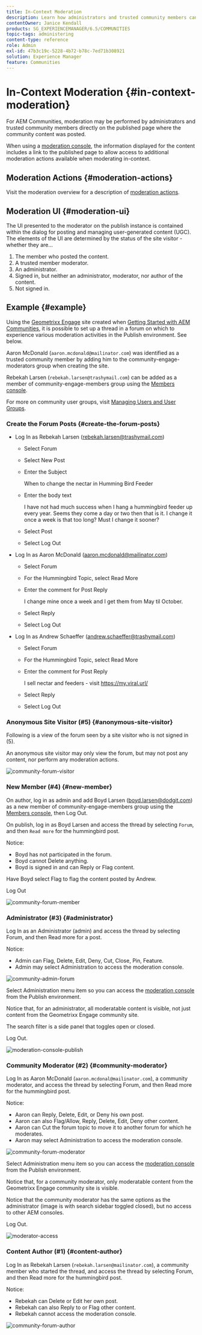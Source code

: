 ```yaml
---
title: In-Context Moderation
description: Learn how administrators and trusted community members can perform moderator actions in Adobe Experience Manager Communities.
contentOwner: Janice Kendall
products: SG_EXPERIENCEMANAGER/6.5/COMMUNITIES
topic-tags: administering
content-type: reference
role: Admin
exl-id: 47b3c19c-5228-4b72-b78c-7ed71b308921
solution: Experience Manager
feature: Communities
---
```

# In-Context Moderation {#in-context-moderation}

For AEM Communities, moderation may be performed by administrators and trusted community members directly on the published page where the community content was posted.

When using a [moderation console](moderation.md), the information displayed for the content includes a link to the published page to allow access to additional moderation actions available when moderating in-context.

## Moderation Actions {#moderation-actions}

Visit the moderation overview for a description of [moderation actions](moderate-ugc.md#moderation-actions).

## Moderation UI {#moderation-ui}

The UI presented to the moderator on the publish instance is contained within the dialog for posting and managing user-generated content (UGC). The elements of the UI are determined by the status of the site visitor - whether they are...

1. The member who posted the content.
1. A trusted member moderator.
1. An administrator.
1. Signed in, but neither an administrator, moderator, nor author of the content.
1. Not signed in.

## Example {#example}

Using the [Geometrixx Engage](http://localhost:4503/content/sites/engage/en.html) site created when [Getting Started with AEM Communities](getting-started.md), it is possible to set up a thread in a forum on which to experience various moderation activities in the Publish environment. See below.

Aaron McDonald (`aaron.mcdonald@mailinator.com`) was identified as a trusted community member by adding him to the community-engage-moderators group when creating the site.

Rebekah Larsen (`rebekah.larsen@trashymail.com`) can be added as a member of community-engage-members group using the [Members console](members.md).

For more on community user groups, visit [Managing Users and User Groups](users.md).

### Create the Forum Posts {#create-the-forum-posts}

* Log In as Rebekah Larsen (rebekah.larsen@trashymail.com)

  * Select Forum
  * Select New Post
  * Enter the Subject

    When to change the nectar in Humming Bird Feeder

  * Enter the body text

    I have not had much success when I hang a hummingbird feeder up every year. Seems they come a day or two then that is it. I change it once a week is that too long? Must I change it sooner?

  * Select Post
  * Select Log Out

* Log In as Aaron McDonald (aaron.mcdonald@mailinator.com)

  * Select Forum
  * For the Hummingbird Topic, select Read More
  * Enter the comment for Post Reply

    I change mine once a week and I get them from May til October.

  * Select Reply
  * Select Log Out

* Log In as Andrew Schaeffer (andrew.schaeffer@trashymail.com)

  * Select Forum
  * For the Hummingbird Topic, select Read More
  * Enter the comment for Post Reply

    I sell nectar and feeders - visit https://my.viral.url/

  * Select Reply
  * Select Log Out

### Anonymous Site Visitor (#5) {#anonymous-site-visitor}

Following is a view of the forum seen by a site visitor who is not signed in (5).

An anonymous site visitor may only view the forum, but may not post any content, nor perform any moderation actions.

![community-forum-visitor](assets/community-forum-visitor.png)

### New Member (#4) {#new-member}

On author, log in as admin and add Boyd Larsen (boyd.larsen@dodgit.com) as a new member of community-engage-members group using the [Members console](members.md), then Log Out.

On publish, log in as Boyd Larsen and access the thread by selecting `Forum`, and then `Read more` for the hummingbird post.

Notice:

* Boyd has not participated in the forum.
* Boyd cannot Delete anything.
* Boyd is signed in and can Reply or Flag content.

Have Boyd select Flag to flag the content posted by Andrew.

Log Out

![community-forum-member](assets/community-forum-member.png)

### Administrator (#3) {#administrator}

Log In as an Administrator (admin) and access the thread by selecting Forum, and then Read more for a post.

Notice:

* Admin can Flag, Delete, Edit, Deny, Cut, Close, Pin, Feature.
* Admin may select Administration to access the moderation console.

![community-admin-forum](assets/community-admin-forum.png)

Select Administration menu item so you can access the [moderation console](moderation.md) from the Publish environment.

Notice that, for an administrator, all moderatable content is visible, not just content from the Geometrixx Engage community site.

The search filter is a side panel that toggles open or closed.

Log Out.

![moderation-console-publish](assets/moderation-console-publish.png)

### Community Moderator (#2) {#community-moderator}

Log In as Aaron McDonald (`aaron.mcdonal@mailinator.com`), a community moderator, and access the thread by selecting Forum, and then Read more for the hummingbird post.

Notice:

* Aaron can Reply, Delete, Edit, or Deny his own post.
* Aaron can also Flag/Allow, Reply, Delete, Edit, Deny other content.
* Aaron can Cut the forum topic to move it to another forum for which he moderates.
* Aaron may select Administration to access the moderation console.

![community-forum-moderator](assets/community-forum-moderator.png)

Select Administration menu item so you can access the [moderation console](moderation.md) from the Publish environment.

Notice that, for a community moderator, only moderatable content from the Geometrixx Engage community site is visible.

Notice that the community moderator has the same options as the administrator (image is with search sidebar toggled closed), but no access to other AEM consoles.

Log Out.

![moderator-access](assets/moderator-access.png)

### Content Author (#1) {#content-author}

Log In as Rebekah Larsen (`rebekah.larsen@mailinator.com`), a community member who started the thread, and access the thread by selecting Forum, and then Read more for the hummingbird post.

Notice:

* Rebekah can Delete or Edit her own post.
* Rebekah can also Reply to or Flag other content.
* Rebekah cannot access the moderation console.

![community-forum-author](assets/community-forum-author.png)
